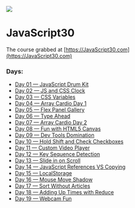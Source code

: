 ![](https://javascript30.com/images/JS3-social-share.png)

# JavaScript30

The course grabbed at [https://JavaScript30.com](https://JavaScript30.com)

### Days:

- [Day 01 — JavaScript Drum Kit](https://manneredboor.github.io/js30/01%20-%20JavaScript%20Drum%20Kit/)
- [Day 02 — JS and CSS Clock](https://manneredboor.github.io/js30/02%20-%20JS%20and%20CSS%20Clock/)
- [Day 03 — CSS Variables](https://manneredboor.github.io/js30/03%20-%20CSS%20Variables/)
- [Day 04 — Array Cardio Day 1](https://manneredboor.github.io/js30/04%20-%20Array%20Cardio%20Day%201/)
- [Day 05 — Flex Panel Gallery](https://manneredboor.github.io/js30/05%20-%20Flex%20Panel%20Gallery/)
- [Day 06 — Type Ahead](https://manneredboor.github.io/js30/06%20-%20Type%20Ahead/)
- [Day 07 — Array Cardio Day 2](https://manneredboor.github.io/js30/07%20-%20Array%20Cardio%20Day%202/)
- [Day 08 — Fun with HTML5 Canvas](https://manneredboor.github.io/js30/08%20-%20Fun%20with%20HTML5%20Canvas/)
- [Day 09 — Dev Tools Domination](https://manneredboor.github.io/js30/09%20-%20Dev%20Tools%20Domination/)
- [Day 10 — Hold Shift and Check Checkboxes](https://manneredboor.github.io/js30/10%20-%20Hold%20Shift%20and%20Check%20Checkboxes/)
- [Day 11 — Custom Video Player](https://manneredboor.github.io/js30/11%20-%20Custom%20Video%20Player/)
- [Day 12 — Key Sequence Detection](https://manneredboor.github.io/js30/12%20-%20Key%20Sequence%20Detection/)
- [Day 13 — Slide in on Scroll](https://manneredboor.github.io/js30/13%20-%20Slide%20in%20on%20Scroll/)
- [Day 14 — JavaScript References VS Copying](https://manneredboor.github.io/js30/14%20-%20JavaScript%20References%20VS%20Copying/)
- [Day 15 — LocalStorage](https://manneredboor.github.io/js30/15%20-%20LocalStorage/)
- [Day 16 — Mouse Move Shadow](https://manneredboor.github.io/js30/16%20-%20Mouse%20Move%20Shadow/)
- [Day 17 — Sort Without Articles](https://manneredboor.github.io/js30/17%20-%20Sort%20Without%20Articles/)
- [Day 18 — Adding Up Times with Reduce](https://manneredboor.github.io/js30/18%20-%20Adding%20Up%20Times%20with%20Reduce/)
- [Day 19 — Webcam Fun](https://manneredboor.github.io/js30/19%20-%20Webcam%20Fun/)
